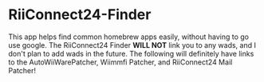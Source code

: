 # RiiConnect24-Finder

This app helps find common homebrew apps easily, without having to go use google. The RiiConnect24 Finder **WILL NOT** link you to any wads, and I don't plan to add wads in the future. The following will definitely have links to the AutoWiiWarePatcher, Wiimmfi Patcher, and RiiConnect24 Mail Patcher!
